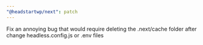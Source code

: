 ```yaml
---
"@headstartwp/next": patch
---
```


Fix an annoying bug that would require deleting the .next/cache folder after change headless.config.js or .env files
